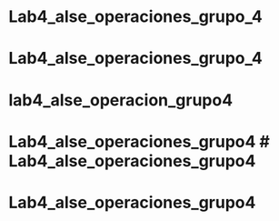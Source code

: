 # Lab4_alse_operaciones_grupo_4
# Lab4_alse_operaciones_grupo_4
# lab4_alse_operacion_grupo4
# Lab4_alse_operaciones_grupo4 # Lab4_alse_operaciones_grupo4
# Lab4_alse_operaciones_grupo4
